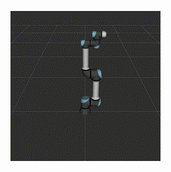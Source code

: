 ![HI!](https://github.com/Lawrytime/RoboDiffuse/blob/main/assets/Ground%20Truth%20Samples/Waving%20Hello.gif)
